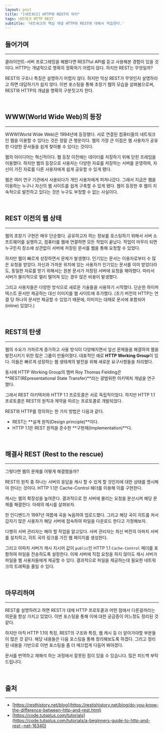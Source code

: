 ```yaml
---
layout: post
title: "[네트워크] HTTP와 REST의 차이"
tags: 네트워크 HTTP REST
subtitle: '네트워크의 핵심 개념 HTTP와 REST에 대해서 학습한다.'
---
```



## 들어가며
---
클라이언트-서버 프로그래밍을 해봤다면 RESTful API를 듣고 사용해본 경험이 있을 것이다. HTTP는 개념적으로 명확히 정확하기 어렵지 않다. 하지만 REST는 무엇일까? 

REST의 구조나 특징은 설명하기 어렵지 않다. 하지만 막상 REST가 무엇인지 설명하라고 하면 대답하기가 쉽지 않다. 이번 포스팅을 통해 초창기 웹의 모습을 살펴봄으로써, REST와 HTTP의 개념을 명확히 구분짓고자 한다.


&nbsp;
## WWW(World Wide Web)의 등장
---
WWW(World Wide Web)은 1994년에 등장했다. 서로 연결된 컴퓨터들의 네트워크인 웹을 이용할 수 있다는 것은 정말 큰 행운이다. 웹의 가장 큰 이점은 웹 사용자가 공유한 다양한 문서들을 쉽게 찾아볼 수 있다는 것이다.

웹의 아이디어는 혁신적이다. 웹 등장 이전에는 데이터를 저장하기 위해 닫힌 프레임을 이용했다. 하지만 웹의 등장으로 사용자는 다양한 자료를 저장하는 서버를 운영하여, 자신이 가진 자료를 다른 사용자에게 쉽게 공유할 수 있게 됐다.

웹은 여러 연구 기관에서 사용되다가 개인 사용자에게 퍼져나갔다. 그래서 지금은 웹을 이용하는 누구나 자신의 웹 사이트를 쉽게 구축할 수 있게 됐다. 웹이 등장한 후 웹이 지속적으로 발전하고 있다는 것은 누구도 부정할 수 없는 사실이다.


&nbsp;
## REST 이전의 웹 상태
---
웹의 초창기 구현은 매우 단순했다. 공유하고자 하는 정보를 호스팅하기 위해서 서버 소프트웨어를 실행하고, 컴퓨터를 웹에 연결하면 모든 작업이 끝났다. 작업이 마무리 되면 누구든지 장소에 상관없이 서버에 저장된 문서를 웹을 통해 요청할 수 있었다.

하지만 웹이 빠르게 성장하면서 문제가 발생했다. 인기있는 문서는 이용자로부터 수 많은 요청을 받았다. 자신과 가까운 위치에 있는 사용자가 인기있는 문서를 이미 받았더라도, 동일한 자료를 받기 위해서는 원본 문서가 저장된 서버에 요청을 해야했다. 따라서 서버가 물리적으로 멀리 떨어져 있는 경우 많은 비용이 발생했다.

그리고 사용자들은 다양한 방식으로 새로운 기술들을 사용하기 시작했다. 단순한 하이퍼텍스트 문서만 제공하는 대신 이미지를 웹 사이트에 추가했다. (초기 버전의 HTTP는 연결 당 하나의 문서만 제공할 수 있었기 때문에, 이미지는 대체로 문서에 포함되어(inline) 있었다.)


&nbsp;
## REST의 탄생
---
웹의 수요가 가파르게 증가하고 사용 방식이 다양해지면서 앞선 문제들을 해결하여 웹을 발전시키기 위한 많은 그룹이 만들어졌다. 대표적인 예로 **HTTP Working Group**이 있다. 이들은 빠르게 성장하는 웹 생태계의 발전을 위해 새로운 요구사항들을 처리했다.

동시에 HTTP Working Group의 멤버 Roy Thomas Fielding은 **REST(REpresentational State Transfer)**라는 광범위한 아키텍처 개념을 연구했다. 

그래서 REST 아키텍처와 HTTP 1.1 프로토콜은 서로 독립적이었다. 하지만 HTTP 1.1 프로토콜은 REST의 원칙과 제약을 따르는 프로토콜로 개발되었다.

REST와 HTTP를 정의하는 한 가지 방법은 다음과 같다. 
- REST는 **설계 원칙(Design principle)**이다. 
- HTTP 1.1은 REST 원칙을 준수한 **구현체(Implementation)**다. 


&nbsp;
## 해결사 REST (Rest to the rescue)
---
그렇다면 웹의 문제를 어떻게 해결했을까?

REST의 원칙 중 하나는 서버의 응답을 캐시 할 수 있게 할 것인지에 대한 상태를 명시해야 한다는 것이다. HTTP 1.1은 Cache-Control 헤더를 이용해 이를 구현한다.

캐시는 웹의 확장성을 높여준다. 결과적으로 한 서버에 몰리는 요청을 분산시켜 해당 문제를 해결한다. 아래의 예시를 살펴보자.

한 인디밴드가 1997년 여름에 곡을 녹음하여 업로드했다. 그리고 해당 곡이 히트를 쳐서 갑자기 많은 사용자가 해당 서버에 접속하여 파일을 다운로드 한다고 가정해보자.

다행히 서버 관리자는 해야 할 작업을 알고있다. 서버 관리자는 최신 버전의 아파치 서버를 설치하고, 히트 곡의 링크를 가진 웹 페이지를 생성한다.

그리고 아파치 서버가 캐시 지시어 값이 `public`인 HTTP 1.1 `Cache-Control` 헤더를 포함하여 파일을 전송하도록 설정한다. 이제 서버에 직접 요청을 하지 않아도 캐시 서버가 파일을 웹 사용자들에게 제공할 수 있다. 결과적으로 파일을 제공하는데 필요한 네트워크의 트래픽을 줄일 수 있다.


&nbsp;
## 마무리하며
---
REST를 설명하려고 하면 REST가 대체 HTTP 프로토콜과 어떤 점에서 다른걸까라는 의문을 항상 가지고 있었다. 이번 포스팅을 통해 이에 대한 궁금증이 어느정도 정리된 것 같다.

하지만 아직 HTTP 1.1의 특징, REST의 구조와 특징, 웹 캐시 등 더 알아가야할 부분들이 많은 것 같다. 해당 내용들은 다음 포스팅을 통해 정리해보도록 하겠다. 그리고 정리된 내용을 기반으로 이번 포스팅을 좀 더 매끄럽게 다듬어 봐야겠다.

문서를 번역하고 재해석 하는 과정에서 잘못된 점이 있을 수 있습니다. 많은 피드백 부탁드립니다.


&nbsp;
## 출처
---
- [https://resthistory.net/blog](https://restishistory.net/blog/do-you-know-the-difference-between-http-and-rest.html)
- [https://code.tutsplus.com/tutorials](https://code.tutsplus.com/tutorials/a-beginners-guide-to-http-and-rest--net-16340)

